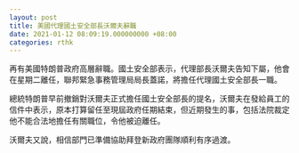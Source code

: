 ```yaml
---
layout: post
title: 美國代理國土安全部長沃爾夫辭職
date: 2021-01-12 08:09:19.000000000 +08:00
categories: rthk
---
```


再有美國特朗普政府高層辭職。國土安全部表示，代理部長沃爾夫告知下屬，他會在星期二離任，聯邦緊急事務管理局局長蓋諾，將擔任代理國土安全部長一職。

總統特朗普早前撤銷對沃爾夫正式擔任國土安全部長的提名，沃爾夫在發給員工的信件中表示，原本打算留任至現屆政府任期結束，但近期發生的事，包括法院裁定他不能合法地擔任有關職位，令他被迫離任。

沃爾夫又說，相信部門已準備協助拜登新政府團隊順利有序過渡。
